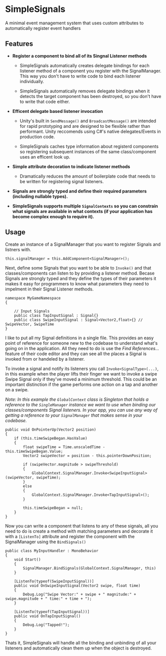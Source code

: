 # SimpleSignals
A minimal event management system that uses custom attributes to automatically register event handlers

## Features
- **Register a component to bind all of its Singnal Listener methods**

    - SimpleSignals automatically creates delegate bindings for each listener method of a component you register with the SignalManager. This way you don't have to write code to bind each listener individually.

    - SimpleSignals automatically removes delegate bindings when it detects the target component has been destroyed, so you don't have to write that code either.

- **Efficent delegate based listener invocation**

    - Unity's built in `SendMessage()` and `BroadcastMessage()` are intended for rapid prototyping and are designed to be flexible rather than performant. Unity reccomends using C#'s native delegates/Events in production code.

    - SimpleSignals caches type information about registerd components so registering subsequent instances of the same class/component uses an efficent look up.

- **Simple attribute decoration to indicate listener methods**
    - Dramatically reduces the amount of boilerplate code that needs to be written for registering signal listeners.

- **Signals are strongly typed and define their required parameters (including nullable types).**
- **SimpleSignals supports multiple `SignalContexts` so you can constrain what signals are available in what contexts (if your application has become complex enough to require it).**

## Usage
Create an instance of a SignalManager that you want to register Signals and listners with. 

```
this.signalManager = this.AddComponent<SignalManager>();
```

Next, define some Signals that you want to be able to `Invoke()` and that classes/components can listen to by providing a listener method. Becase Signals are strongly typed and they define the types of their parameters it makes it easy for programmers to know what parameters they need to impelment in their Signal Listener methods.

```
namespace MyGameNamespace 
{

    // Input Signals
    public class TapInputSignal : Signal{}
    public class SwipeInputSignal : Signal<Vector2,float>{} // SwipeVector, SwipeTime
}
```

I like to put all my Signal definitions in a single file. This provides an easy point of reference for someone new to the codebase to understand what's going on in the application. All they need to do is use the *Find References...* feature of their code editor and they can see all the places a Signal is invoked from or handeled by a listener.

To invoke a signal and notify its listeners you call `Invoke<SignalType>(...)`, in this example when the player lifts their finger we want to invoke a swipe Swipe Signal only if they've moved a minimum threshold. This could be an important distinction if the game performs one action on a tap and another on a swipe.

*Note: In this example the `GlobalContext` class is Singleton that holds a reference to the `SingleManager` instance we want to use when binding our classes/components Signal listeners. In your app, you can use any way of getting a reference to your `SignalManager` that makes sense in your codebase.*

```
public void OnPointerUp(Vector2 position)
{
    if (this.timeSwipeBegan.HasValue)
    {
        float swipeTime = Time.unscaledTime - this.timeSwipeBegan.Value;
        Vector2 swipeVector = position - this.pointerDownPosition;

        if (swipeVector.magnitude > swipeThreshold)
        {
            GlobalContext.SignalManager.Invoke<SwipeInputSignal>(swipeVector, swipeTime);
        }
        else
        {
            GlobalContext.SignalManager.Invoke<TapInputSignal>();
        }

        this.timeSwipeBegan = null;
    }
}
```

Now you can write a component that listens to any of these signals, all you need to do is create a method with matching parameters and decorate it with a `[ListenTo]` attribute and register the component with the SignalManager using the `BindSignals()`

```
public class MyInputHandler : MonoBehavior
{
    void Start()
    {
        SignalManager.BindSignals(GlobalContext.SignalManager, this)
    }

    [ListenTo(typeof(SwipeInputSignal))]
    public void OnSwipeInputSignal(Vector2 swipe, float time)
    {
        Debug.Log("Swipe Vector:" + swipe + " magnitude:" + swipe.magnitude + " time:" + time + ");
    }

    [ListenTo(typeof(TapInputSignal))]
    public void OnTapInputSignal()
    {
        Debug.Log("Tapped!");
    }
}
```

Thats it, SimpleSignals will handle all the binding and unbinding of all your listeners and automatically clean them up when the object is destroyed.
